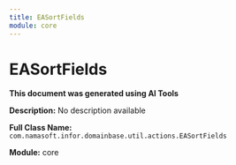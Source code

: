 ```yaml
---
title: EASortFields
module: core
---
```



<div class='entity-flows'>

# EASortFields

**This document was generated using AI Tools**

**Description:** No description available

**Full Class Name:** `com.namasoft.infor.domainbase.util.actions.EASortFields`

**Module:** core


</div>


